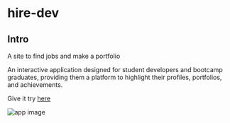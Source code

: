 #  hire-dev

## Intro

A site to find jobs and make a portfolio


An interactive application designed for student developers and bootcamp graduates, providing them a platform to highlight their profiles, portfolios, and achievements.

 Give it try [here](https://https://hiredevoo.herokuapp.com/)

![app image](https://res.cloudinary.com/dpapjdvi5/image/upload/v1600447494/Screen_Shot_2020-09-17_at_6.52.36_PM_bkozwp.png)
